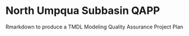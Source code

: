 # North Umpqua Subbasin QAPP
 Rmarkdown to produce a TMDL Modeling Quality Assurance Project Plan
 

